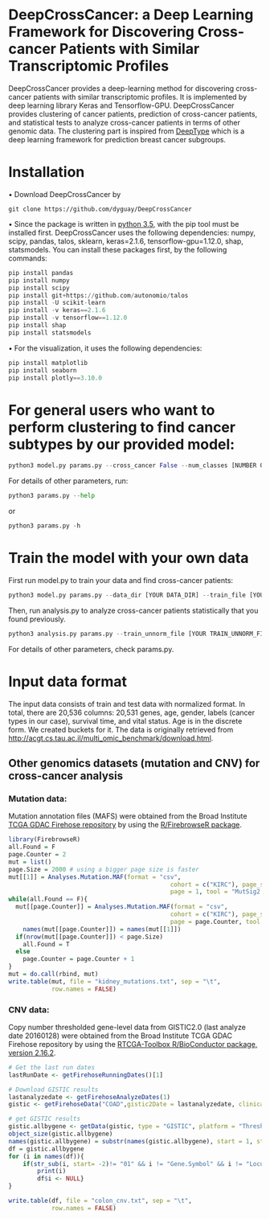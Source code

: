 # DeepCrossCancer: a Deep Learning Framework for Discovering Cross-cancer Patients with Similar Transcriptomic Profiles
DeepCrossCancer provides a deep-learning method for discovering cross-cancer patients with similar transcriptomic profiles. It is implemented by deep learning library Keras and Tensorflow-GPU. DeepCrossCancer provides clustering of cancer patients, prediction of cross-cancer patients, and statistical tests to analyze cross-cancer patients in terms of other genomic data. The clustering part is inspired from [DeepType](https://github.com/runpuchen/DeepType) which is a deep learning framework for prediction breast cancer subgroups.
# Installation
•	Download DeepCrossCancer by
```
git clone https://github.com/dyguay/DeepCrossCancer
```
•	Since the package is written in [python 3.5](https://www.python.org/downloads/), with the pip tool must be installed first. DeepCrossCancer uses the following dependencies: numpy, scipy, pandas, talos, sklearn, keras=2.1.6, tensorflow-gpu=1.12.0, shap, statsmodels. You can install these packages first, by the following commands:
```python
pip install pandas
pip install numpy
pip install scipy
pip install git+https://github.com/autonomio/talos
pip install -U scikit-learn
pip install -v keras==2.1.6
pip install -v tensorflow==1.12.0
pip install shap
pip install statsmodels
```
•	For the visualization, it uses the following dependencies:
```python
pip install matplotlib
pip install seaborn
pip install plotly==3.10.0
```
# For general users who want to perform clustering to find cancer subtypes by our provided model:
```python
python3 model.py params.py --cross_cancer False --num_classes [NUMBER OF CLASSES FOR SUPERVISED PART]
```
For details of other parameters, run:
```python
python3 params.py --help
```
or
```python
python3 params.py -h
```
# Train the model with your own data
First run model.py to train your data and find cross-cancer patients:
```python
python3 model.py params.py --data_dir [YOUR DATA_DIR] --train_file [YOUR TRAIN_FILE] --test_file [YOUR TEST_FILE] --dimension [NUMBER OF FEATURES OF YOUR DATA] --num_classes [NUMBER OF CLASSES FOR SUPERVISED PART]
```
Then, run analysis.py to analyze cross-cancer patients statistically that you found previously.
```python
python3 analysis.py params.py --train_unnorm_file [YOUR TRAIN_UNNORM_FILE] --test_unnorm_file [YOUR TEST_UNNORM_FILE] --mut_data_dir [YOUR MUT_DATA_DIR] --cnv_data_dir [YOUR CNV_DATA_DIR]
```
For details of other parameters, check params.py.
# Input data format
The input data consists of train and test data with normalized format. In total, there are 20,536 columns: 20,531 genes, age, gender, labels (cancer types in our case), survival time, and vital status. Age is in the discrete form. We created buckets for it. The data is originally retrieved from http://acgt.cs.tau.ac.il/multi_omic_benchmark/download.html.
## Other genomics datasets (mutation and CNV) for cross-cancer analysis
### Mutation data:
Mutation annotation files (MAFS) were obtained from the Broad Institute [TCGA GDAC Firehose repository](http://firebrowse.org/api-docs/#!/Analyses/MAF) by using the [R/FirebrowseR package](https://github.com/mariodeng/FirebrowseR).
```R
library(FirebrowseR)
all.Found = F
page.Counter = 2
mut = list()
page.Size = 2000 # using a bigger page size is faster
mut[[1]] = Analyses.Mutation.MAF(format = "csv",
                                             cohort = c("KIRC"), page_size = page.Size,
                                             page = 1, tool = "MutSig2.0")
while(all.Found == F){
  mut[[page.Counter]] = Analyses.Mutation.MAF(format = "csv",
                                             cohort = c("KIRC"), page_size = page.Size,
                                             page = page.Counter, tool = "MutSig2.0")
	names(mut[[page.Counter]]) = names(mut[[1]])
  if(nrow(mut[[page.Counter]]) < page.Size)
    all.Found = T
  else
    page.Counter = page.Counter + 1
}
mut = do.call(rbind, mut)
write.table(mut, file = "kidney_mutations.txt", sep = "\t",
            row.names = FALSE)
```
### CNV data:
Copy number thresholded gene-level data from GISTIC2.0 (last analyze date 20160128) were obtained from the Broad Institute TCGA GDAC Firehose repository by using the [RTCGA-Toolbox R/BioConductor package, version 2.16.2](https://www.bioconductor.org/packages/release/bioc/html/RTCGAToolbox.html).
```R
# Get the last run dates
lastRunDate <- getFirehoseRunningDates()[1]

# Download GISTIC results
lastanalyzedate <- getFirehoseAnalyzeDates(1)
gistic <- getFirehoseData("COAD",gistic2Date = lastanalyzedate, clinical = FALSE, GISTIC = TRUE)

# get GISTIC results
gistic.allbygene <- getData(gistic, type = "GISTIC", platform = "ThresholdedByGene")
object_size(gistic.allbygene)
names(gistic.allbygene) = substr(names(gistic.allbygene), start = 1, stop = 15)
df = gistic.allbygene
for (i in names(df)){
	if(str_sub(i, start= -2)!= "01" && i != "Gene.Symbol" && i != "Locus.ID" && i != "Cytoband"){
		print(i)
		df$i <- NULL}
}

write.table(df, file = "colon_cnv.txt", sep = "\t",
            row.names = FALSE)
```

